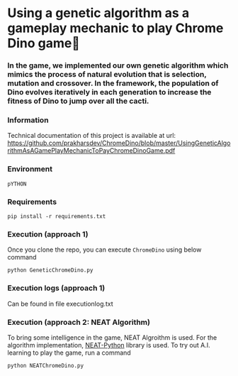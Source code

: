 # Using a genetic algorithm as a gameplay mechanic to play Chrome Dino game🦖
 
### In the game, we implemented our own genetic algorithm which mimics the process of natural evolution that is selection, mutation and crossover. In the framework, the population of Dino evolves iteratively in each generation to increase the fitness of Dino to jump over all the cacti.

### Information

Technical documentation of this project is available at url:   https://github.com/prakharsdev/ChromeDino/blob/master/UsingGeneticAlgorithmAsAGamePlayMechanicToPayChromeDinoGame.pdf

### Environment

```
pYTHON
```

### Requirements
```
pip install -r requirements.txt
```

### Execution (approach 1)

Once you clone the repo, you can execute `ChromeDino` using below command

```
python GeneticChromeDino.py
```

### Execution logs (approach 1)

Can be found in file executionlog.txt


### Execution (approach 2: NEAT Algorithm)
To bring some intelligence in the game, NEAT Algroithm is used. For the algorithm implementation, [NEAT-Python](https://neat-python.readthedocs.io/en/latest/index.html) library is used. To try out A.I. learning to play the game, run a command
```
python NEATChromeDino.py
```
